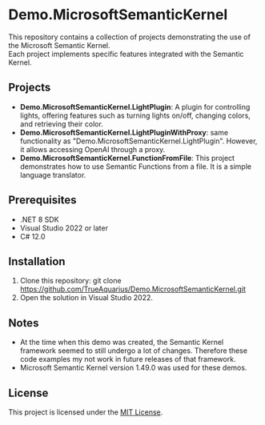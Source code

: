 # Demo.MicrosoftSemanticKernel  

This repository contains a collection of projects demonstrating the use of the Microsoft Semantic Kernel.  
Each project implements specific features integrated with the Semantic Kernel.  

## Projects  

- **Demo.MicrosoftSemanticKernel.LightPlugin**: A plugin for controlling lights, offering features such as turning lights on/off, changing colors, and retrieving their color.  
- **Demo.MicrosoftSemanticKernel.LightPluginWithProxy**: same functionality as "Demo.MicrosoftSemanticKernel.LightPlugin". However, it allows accessing OpenAI through a proxy.
- **Demo.MicrosoftSemanticKernel.FunctionFromFile**: This project demonstrates how to use Semantic Functions from a file. It is a simple language translator.

## Prerequisites  

- .NET 8 SDK  
- Visual Studio 2022 or later  
- C# 12.0  

## Installation  

1. Clone this repository: git clone https://github.com/TrueAquarius/Demo.MicrosoftSemanticKernel.git
2. Open the solution in Visual Studio 2022.

## Notes

- At the time when this demo was created, the Semantic Kernel framework seemed to still undergo a lot of changes. Therefore these code examples my not work in future releases of that framework.
- Microsoft Semantic Kernel version 1.49.0 was used for these demos.


## License

This project is licensed under the [MIT License](LICENSE).

